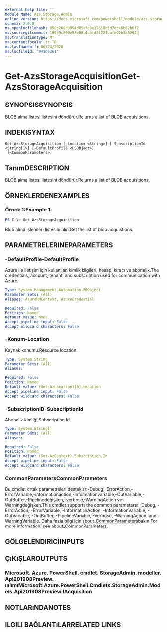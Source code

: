 ```yaml
---
external help file: ''
Module Name: Azs.Storage.Admin
online version: https://docs.microsoft.com/powershell/module/azs.storage.admin/get-azsstorageacquisition
schema: 2.0.0
ms.openlocfilehash: 098c268d3894d85efe0e17618b5d7ec46b82b0f2
ms.sourcegitcommit: 199e9c800e58e88c4cbfd3f221bafe02b3e8294d
ms.translationtype: MT
ms.contentlocale: tr-TR
ms.lasthandoff: 06/24/2020
ms.locfileid: "94105261"
---
```

# <span data-ttu-id="a81d4-101">Get-AzsStorageAcquisition</span><span class="sxs-lookup"><span data-stu-id="a81d4-101">Get-AzsStorageAcquisition</span></span>

## <span data-ttu-id="a81d4-102">SYNOPSIS</span><span class="sxs-lookup"><span data-stu-id="a81d4-102">SYNOPSIS</span></span>
<span data-ttu-id="a81d4-103">BLOB alma listesi listesini döndürür.</span><span class="sxs-lookup"><span data-stu-id="a81d4-103">Returns a list of BLOB acquisitions.</span></span>

## <span data-ttu-id="a81d4-104">INDEKI</span><span class="sxs-lookup"><span data-stu-id="a81d4-104">SYNTAX</span></span>

```
Get-AzsStorageAcquisition [-Location <String>] [-SubscriptionId <String[]>] [-DefaultProfile <PSObject>]
 [<CommonParameters>]
```

## <span data-ttu-id="a81d4-105">Tanım</span><span class="sxs-lookup"><span data-stu-id="a81d4-105">DESCRIPTION</span></span>
<span data-ttu-id="a81d4-106">BLOB alma listesi listesini döndürür.</span><span class="sxs-lookup"><span data-stu-id="a81d4-106">Returns a list of BLOB acquisitions.</span></span>

## <span data-ttu-id="a81d4-107">ÖRNEKLERDEN</span><span class="sxs-lookup"><span data-stu-id="a81d4-107">EXAMPLES</span></span>

### <span data-ttu-id="a81d4-108">Örnek 1:</span><span class="sxs-lookup"><span data-stu-id="a81d4-108">Example 1:</span></span>
```powershell
PS C:\> Get-AzsStorageAcquisition
```

<span data-ttu-id="a81d4-109">Blob alma işlemleri listesini alın.</span><span class="sxs-lookup"><span data-stu-id="a81d4-109">Get the list of blob acquistions.</span></span>

## <span data-ttu-id="a81d4-110">PARAMETRELERINE</span><span class="sxs-lookup"><span data-stu-id="a81d4-110">PARAMETERS</span></span>

### <span data-ttu-id="a81d4-111">-DefaultProfile</span><span class="sxs-lookup"><span data-stu-id="a81d4-111">-DefaultProfile</span></span>
<span data-ttu-id="a81d4-112">Azure ile iletişim için kullanılan kimlik bilgileri, hesap, kiracı ve abonelik.</span><span class="sxs-lookup"><span data-stu-id="a81d4-112">The credentials, account, tenant, and subscription used for communication with Azure.</span></span>

```yaml
Type: System.Management.Automation.PSObject
Parameter Sets: (All)
Aliases: AzureRMContext, AzureCredential

Required: False
Position: Named
Default value: None
Accept pipeline input: False
Accept wildcard characters: False

```

### <span data-ttu-id="a81d4-113">-Konum</span><span class="sxs-lookup"><span data-stu-id="a81d4-113">-Location</span></span>
<span data-ttu-id="a81d4-114">Kaynak konumu.</span><span class="sxs-lookup"><span data-stu-id="a81d4-114">Resource location.</span></span>

```yaml
Type: System.String
Parameter Sets: (All)
Aliases:

Required: False
Position: Named
Default value: (Get-AzLocation)[0].Location
Accept pipeline input: False
Accept wildcard characters: False

```

### <span data-ttu-id="a81d4-115">-SubscriptionID</span><span class="sxs-lookup"><span data-stu-id="a81d4-115">-SubscriptionId</span></span>
<span data-ttu-id="a81d4-116">Abonelik kimliği.</span><span class="sxs-lookup"><span data-stu-id="a81d4-116">Subscription Id.</span></span>

```yaml
Type: System.String[]
Parameter Sets: (All)
Aliases:

Required: False
Position: Named
Default value: (Get-AzContext).Subscription.Id
Accept pipeline input: False
Accept wildcard characters: False

```

### <span data-ttu-id="a81d4-117">CommonParameters</span><span class="sxs-lookup"><span data-stu-id="a81d4-117">CommonParameters</span></span>
<span data-ttu-id="a81d4-118">Bu cmdlet ortak parametreleri destekler:-Debug,-ErrorAction,-ErrorVariable,-ınformationaction,-ınformationvariable,-OutVariable,-OutBuffer,-Pipelinedeğişken,-verbose,-WarningAction ve-Warningdeğişken.</span><span class="sxs-lookup"><span data-stu-id="a81d4-118">This cmdlet supports the common parameters: -Debug, -ErrorAction, -ErrorVariable, -InformationAction, -InformationVariable, -OutVariable, -OutBuffer, -PipelineVariable, -Verbose, -WarningAction, and -WarningVariable.</span></span> <span data-ttu-id="a81d4-119">Daha fazla bilgi için [about_CommonParameters](http://go.microsoft.com/fwlink/?LinkID=113216)bakın.</span><span class="sxs-lookup"><span data-stu-id="a81d4-119">For more information, see [about_CommonParameters](http://go.microsoft.com/fwlink/?LinkID=113216).</span></span>

## <span data-ttu-id="a81d4-120">GÖLGELENDIRICI</span><span class="sxs-lookup"><span data-stu-id="a81d4-120">INPUTS</span></span>

## <span data-ttu-id="a81d4-121">ÇıKıŞLAR</span><span class="sxs-lookup"><span data-stu-id="a81d4-121">OUTPUTS</span></span>

### <span data-ttu-id="a81d4-122">Microsoft. Azure. PowerShell. cmdlet. StorageAdmin. modeller. Api201908Preview. ıalımı</span><span class="sxs-lookup"><span data-stu-id="a81d4-122">Microsoft.Azure.PowerShell.Cmdlets.StorageAdmin.Models.Api201908Preview.IAcquisition</span></span>



## <span data-ttu-id="a81d4-123">NOTLARıNDA</span><span class="sxs-lookup"><span data-stu-id="a81d4-123">NOTES</span></span>

## <span data-ttu-id="a81d4-124">ILGILI BAĞLANTıLAR</span><span class="sxs-lookup"><span data-stu-id="a81d4-124">RELATED LINKS</span></span>


